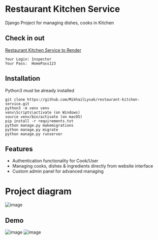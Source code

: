 # Restaurant Kitchen Service

Django Project for managing dishes, cooks in Kitchen

## Check in out

   [Restaurant Kitchen Service to Render](https://kitchen-1f2x.onrender.com/)

```shell
Your Login: Inspector
Your Pass:  HomePass123
```


## Installation

Python3 must be already installed

```shell
git clone https://github.com/MikhailLyvak/restaurant-kitchen-service.git
python3 -m venv venv
venv\Scripts\activate (on Windows)
source venv/bin/activate (on macOS)
pip install -r requirements.txt
python manage.py makemigrations
python manage.py migrate
python manage.py runserver
```

## Features
* Authentication functionality for Cook/User
* Managing cooks, dishes & ingredients directly from website interface
* Custom admin panel for advanced managing

# Project diagram
![image](https://user-images.githubusercontent.com/118639650/229059931-19cf62e8-dbd4-40c6-80d2-c2e370d871cf.png)

## Demo
![image](https://user-images.githubusercontent.com/118639650/229090038-a77d6681-e2a5-439d-a3b4-82a15d72f143.png)
![image](https://user-images.githubusercontent.com/118639650/229090132-796eb17a-5097-470e-b4ef-2ee93392dc0e.png)
